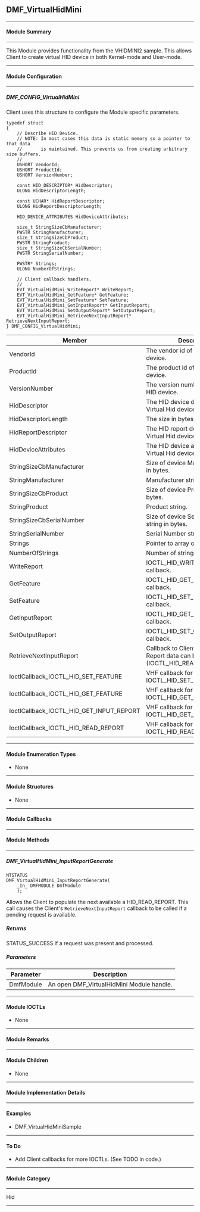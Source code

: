 ## DMF_VirtualHidMini

-----------------------------------------------------------------------------------------------------------------------------------

#### Module Summary

-----------------------------------------------------------------------------------------------------------------------------------

This Module provides functionality from the VHIDMINI2 sample. This allows Client to create virtual HID device
in both Kernel-mode and User-mode.

-----------------------------------------------------------------------------------------------------------------------------------

#### Module Configuration

-----------------------------------------------------------------------------------------------------------------------------------
##### DMF_CONFIG_VirtualHidMini
Client uses this structure to configure the Module specific parameters.

````
typedef struct
{
    // Describe HID Device.
    // NOTE: In most cases this data is static memory so a pointer to that data
    //       is maintained. This prevents us from creating arbitrary size buffers.
    //
    USHORT VendorId;
    USHORT ProductId;
    USHORT VersionNumber;

    const HID_DESCRIPTOR* HidDescriptor;
    ULONG HidDescriptorLength;

    const UCHAR* HidReportDescriptor;
    ULONG HidReportDescriptorLength;

    HID_DEVICE_ATTRIBUTES HidDeviceAttributes;

    size_t StringSizeCbManufacturer;
    PWSTR StringManufacturer;
    size_t StringSizeCbProduct;
    PWSTR StringProduct;
    size_t StringSizeCbSerialNumber;
    PWSTR StringSerialNumber;

    PWSTR* Strings;
    ULONG NumberOfStrings;

    // Client callback handlers.
    //
    EVT_VirtualHidMini_WriteReport* WriteReport;
    EVT_VirtualHidMini_GetFeature* GetFeature;
    EVT_VirtualHidMini_SetFeature* SetFeature;
    EVT_VirtualHidMini_GetInputReport* GetInputReport;
    EVT_VirtualHidMini_SetOutputReport* SetOutputReport;
    EVT_VirtualHidMini_RetrieveNextInputReport* RetrieveNextInputReport;
} DMF_CONFIG_VirtualHidMini;
````
Member | Description
----|----
VendorId | The vendor id of the virtual HID device.
ProductId | The product id of the virtual HID device.
VersionNumber | The version number of the virtual HID device.
HidDescriptor | The HID device descriptor of the Virtual Hid device.
HidDescriptorLength | The size in bytes of HidDescriptor.
HidReportDescriptor | The HID report descriptor of the Virtual Hid device.
HidDeviceAttributes | The HID device attributes of the Virtual Hid device.
StringSizeCbManufacturer | Size of device Manufacturer string in bytes.
StringManufacturer | Manufacturer string.
StringSizeCbProduct | Size of device Product string in bytes.
StringProduct | Product string.
StringSizeCbSerialNumber | Size of device Serial Number string in bytes.
StringSerialNumber | Serial Number string.
Strings | Pointer to array of device strings.
NumberOfStrings | Number of string in Strings array.
WriteReport | IOCTL_HID_WRITE_REPORT callback.
GetFeature | IOCTL_HID_GET_FEATURE callback.
SetFeature | IOCTL_HID_SET_FEATURE callback.
GetInputReport | IOCTL_HID_GET_INPUT_REPORT callback.
SetOutputReport | IOCTL_HID_SET_OUTPUT_REPORT callback.
RetrieveNextInputReport | Callback to Client so that Read Report data can be written (IOCTL_HID_READ_REPORT).
IoctlCallback_IOCTL_HID_SET_FEATURE | VHF callback for IOCTL_HID_SET_FEATURE.
IoctlCallback_IOCTL_HID_GET_FEATURE | VHF callback for IOCTL_HID_GET_FEATURE.
IoctlCallback_IOCTL_HID_GET_INPUT_REPORT | VHF callback for IOCTL_HID_GET_INPUT_REPORT.
IoctlCallback_IOCTL_HID_READ_REPORT | VHF callback for IOCTL_HID_READ_REPORT.

-----------------------------------------------------------------------------------------------------------------------------------

#### Module Enumeration Types

* None

-----------------------------------------------------------------------------------------------------------------------------------

#### Module Structures

* None

-----------------------------------------------------------------------------------------------------------------------------------

#### Module Callbacks

-----------------------------------------------------------------------------------------------------------------------------------

#### Module Methods

-----------------------------------------------------------------------------------------------------------------------------------

##### DMF_VirtualHidMini_InputReportGenerate

````
NTSTATUS
DMF_VirtualHidMini_InputReportGenerate(
    _In_ DMFMODULE DmfModule
    );
````

Allows the Client to populate the next available a HID_READ_REPORT. This call causes the Client's `RetrieveNextInputReport` callback
to be called if a pending request is available.

##### Returns

STATUS_SUCCESS if a request was present and processed.

##### Parameters
Parameter | Description
----|----
DmfModule | An open DMF_VirtualHidMini Module handle.

-----------------------------------------------------------------------------------------------------------------------------------

#### Module IOCTLs

* None

-----------------------------------------------------------------------------------------------------------------------------------

#### Module Remarks

-----------------------------------------------------------------------------------------------------------------------------------

#### Module Children

* None

-----------------------------------------------------------------------------------------------------------------------------------

#### Module Implementation Details

-----------------------------------------------------------------------------------------------------------------------------------

#### Examples

* DMF_VirtualHidMiniSample

-----------------------------------------------------------------------------------------------------------------------------------

#### To Do

* Add Client callbacks for more IOCTLs. (See TODO in code.)

-----------------------------------------------------------------------------------------------------------------------------------
#### Module Category

-----------------------------------------------------------------------------------------------------------------------------------

Hid

-----------------------------------------------------------------------------------------------------------------------------------

